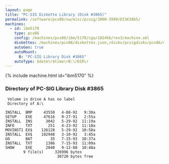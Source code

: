 ```yaml
---
layout: page
title: "PC-SIG Diskette Library (Disk #3865)"
permalink: /software/pcx86/sw/misc/pcsig/3000-3999/DISK3865/
machines:
  - id: ibm5170
    type: pcx86
    config: /machines/pcx86/ibm/5170/cga/1024kb/rev3/machine.xml
    diskettes: /machines/pcx86/diskettes.json,/disks/pcsigdisks/pcx86/diskettes.json
    autoGen: true
    autoMount:
      B: "PC-SIG Library Disk #3865"
    autoType: $date\r$time\rB:\rDIR\r
---
```


{% include machine.html id="ibm5170" %}

### Directory of PC-SIG Library Disk #3865

     Volume in drive A has no label
     Directory of A:\

    INSTALL  BMP     43550   4-08-92   9:30a
    SETUP    EXE     47616   9-27-91   2:55a
    INSTALL  INS      3042   5-29-92  11:19a
    INFO     TXT       251   4-23-92  11:18a
    MOVINST1 EX$    126128   5-29-92  10:58a
    INSTALL  EX$    102948   3-10-92   3:45a
    GO       BAT        35   7-15-93  10:37a
    INSTALL  TXT      1386   7-15-93  11:09a
    SHOW     EXE      2040   9-12-88  10:48a
            9 file(s)     326996 bytes
                           30720 bytes free

